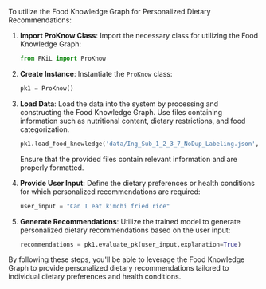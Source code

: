 To utilize the Food Knowledge Graph for Personalized Dietary Recommendations:


1. **Import ProKnow Class**: Import the necessary class for utilizing the Food Knowledge Graph:

    ```python
    from PKiL import ProKnow
    ```

2. **Create Instance**: Instantiate the `ProKnow` class:

    ```python
    pk1 = ProKnow()
    ```

3. **Load Data**: Load the data into the system by processing and constructing the Food Knowledge Graph. Use files containing information such as nutritional content, dietary restrictions, and food categorization. 

    ```python
    pk1.load_food_knowledge('data/Ing_Sub_1_2_3_7_NoDup_Labeling.json', 'data/dietary_restrictions.txt')
    ```

    Ensure that the provided files contain relevant information and are properly formatted.

4. **Provide User Input**: Define the dietary preferences or health conditions for which personalized recommendations are required:

    ```python
    user_input = "Can I eat kimchi fried rice"
    
    ```

5. **Generate Recommendations**: Utilize the trained model to generate personalized dietary recommendations based on the user input:

    ```python
    recommendations = pk1.evaluate_pk(user_input,explanation=True)
    ```

  
By following these steps, you'll be able to leverage the Food Knowledge Graph to provide personalized dietary recommendations tailored to individual dietary preferences and health conditions.